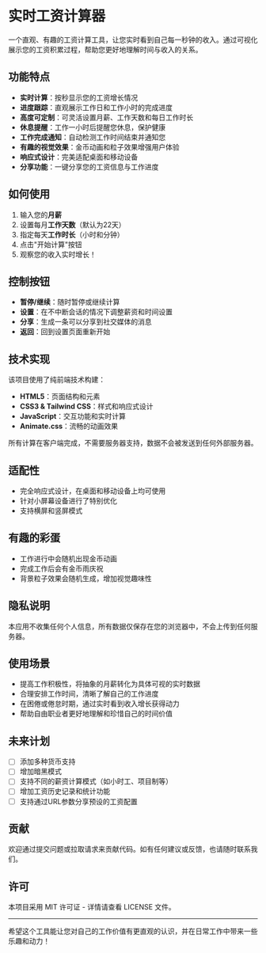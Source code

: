 # 实时工资计算器

一个直观、有趣的工资计算工具，让您实时看到自己每一秒钟的收入。通过可视化展示您的工资积累过程，帮助您更好地理解时间与收入的关系。



## 功能特点

- **实时计算**：按秒显示您的工资增长情况
- **进度跟踪**：直观展示工作日和工作小时的完成进度
- **高度可定制**：可灵活设置月薪、工作天数和每日工作时长
- **休息提醒**：工作一小时后提醒您休息，保护健康
- **工作完成通知**：自动检测工作时间结束并通知您
- **有趣的视觉效果**：金币动画和粒子效果增强用户体验
- **响应式设计**：完美适配桌面和移动设备
- **分享功能**：一键分享您的工资信息与工作进度

## 如何使用

1. 输入您的**月薪**
2. 设置每月**工作天数**（默认为22天）
3. 指定每天**工作时长**（小时和分钟）
4. 点击"开始计算"按钮
5. 观察您的收入实时增长！

## 控制按钮

- **暂停/继续**：随时暂停或继续计算
- **设置**：在不中断会话的情况下调整薪资和时间设置
- **分享**：生成一条可以分享到社交媒体的消息
- **返回**：回到设置页面重新开始

## 技术实现

该项目使用了纯前端技术构建：

- **HTML5**：页面结构和元素
- **CSS3 & Tailwind CSS**：样式和响应式设计
- **JavaScript**：交互功能和实时计算
- **Animate.css**：流畅的动画效果

所有计算在客户端完成，不需要服务器支持，数据不会被发送到任何外部服务器。

## 适配性

- 完全响应式设计，在桌面和移动设备上均可使用
- 针对小屏幕设备进行了特别优化
- 支持横屏和竖屏模式

## 有趣的彩蛋

- 工作进行中会随机出现金币动画
- 完成工作后会有金币雨庆祝
- 背景粒子效果会随机生成，增加视觉趣味性

## 隐私说明

本应用不收集任何个人信息，所有数据仅保存在您的浏览器中，不会上传到任何服务器。

## 使用场景

- 提高工作积极性，将抽象的月薪转化为具体可视的实时数据
- 合理安排工作时间，清晰了解自己的工作进度
- 在困倦或倦怠时期，通过实时看到收入增长获得动力
- 帮助自由职业者更好地理解和珍惜自己的时间价值

## 未来计划

- [ ] 添加多种货币支持
- [ ] 增加暗黑模式
- [ ] 支持不同的薪资计算模式（如小时工、项目制等）
- [ ] 增加工资历史记录和统计功能
- [ ] 支持通过URL参数分享预设的工资配置

## 贡献

欢迎通过提交问题或拉取请求来贡献代码。如有任何建议或反馈，也请随时联系我们。

## 许可

本项目采用 MIT 许可证 - 详情请查看 LICENSE 文件。

---

希望这个工具能让您对自己的工作价值有更直观的认识，并在日常工作中带来一些乐趣和动力！
